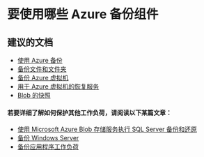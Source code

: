 <properties
    pageTitle="Which Azure Backup components to use"
    description="要使用哪些 Azure 备份组件"
    service="microsoft.storage"
    resource="storageaccounts"
    authors="passaree"
    displayOrder=""
    selfHelpType="generic"
    supportTopicIds="32551650"
    resourceTags=""
    productPesIds="15629"
    cloudEnvironments="public"
/>


# <a name="which-azure-backup-components-to-use"></a>要使用哪些 Azure 备份组件

## <a name="recommended-documents"></a>**建议的文档**
- [使用 Azure 备份](https://docs.microsoft.com/azure/backup/backup-introduction-to-azure-backup)<br>
- [备份文件和文件夹](https://docs.microsoft.com/azure/backup/backup-try-azure-backup-in-10-mins)
- [备份 Azure 虚拟机](https://docs.microsoft.com/azure/backup/backup-azure-vms-first-look)
- [用于 Azure 虚拟机的恢复服务](https://docs.microsoft.com/azure/backup/backup-azure-vms-first-look-arm)
- [Blob 的快照](https://msdn.microsoft.com/library/azure/hh488361.aspx)<br>

#### <a name="for-details-about-protecting-other-workloads-try-one-of-these-articles"></a>**若要详细了解如何保护其他工作负荷，请阅读以下某篇文章：**
- [使用 Microsoft Azure Blob 存储服务执行 SQL Server 备份和还原](https://msdn.microsoft.com/library/jj919148.aspx)
- [备份 Windows Server](https://docs.microsoft.com/azure/backup/backup-configure-vault)
- [备份应用程序工作负荷](https://docs.microsoft.com/azure/backup/backup-azure-microsoft-azure-backup)


